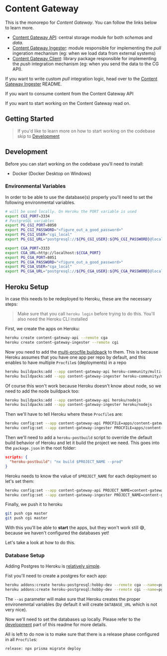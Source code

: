 

# Content Gateway

This is the monorepo for *Content Gateway*. You can follow the links below to learn more.

- [Content Gateway API](/apps/content-gateway-api): central storage module for both *schema*s and *data*.
- [Content Gateway Ingester](/apps/content-gateway-ingester): module responsible for implementing the *pull* ingeration mechanism (eg: when we load data from external systems)
- [Content Gateway Client](/libs/banklessdao/content-gateway-client): library package responsible  for implementing the *push* integration mechanism (eg: when you send the data to the CG API).

If you want to write custom *pull* integration logic, head over to the [Content Gateway Ingester](/apps/content-gateway-ingester) README.

If you want to consume content from the Content Gateway API

If you want to start working on the Content Gateway read on.

## Getting Started

> If you'd like to learn more on how to start working on the codebase skip to [Development](#development)

## Development

Before you can start working on the codebase you'll need to install:

- Docker (Docker Desktop on Windows)


### Environmental Variables

In order to be able to use the database(s) properly you'll need to set the following environmental variables.

```bash
# will be used locally. On Heroku the PORT variable is used
export CGI_PORT=3334
# PostgreSQL variables
export PG_CGI_PORT=8050
export PG_CGI_PASSWORD="<figure_out_a_good_password>"
export PG_CGI_USER="cgi_local"
export PG_CGI_URL="postgresql://${PG_CGI_USER}:${PG_CGI_PASSWORD}@localhost:${PG_CGI_PORT}/${PG_CGI_USER}"

export CGA_PORT=3333
export CGA_URL=http://localhost:${CGA_PORT}
export PG_CGA_PORT=8051
export PG_CGA_PASSWORD="<figure_out_a_good_password>"
export PG_CGA_USER="cga_local"
export PG_CGA_URL="postgresql://${PG_CGA_USER}:${PG_CGA_PASSWORD}@localhost:${PG_CGA_PORT}/${PG_CGA_USER}"
```

## Heroku Setup

In case this needs to be redeployed to Heroku, these are the necessary steps:

> Make sure that you call `heroku login` before trying to do this. You'll also need the Heroku CLI installed

First, we create the apps on Heroku:

```bash
heroku create content-gateway-api --remote cga
heroku create content-gateway-ingester --remote cgi
```

Now you need to add the [multi-procfile buildpack](https://elements.heroku.com/buildpacks/heroku/heroku-buildpack-multi-procfile) to them. This is because Heroku assumes that you have one app per repo by default, and this enables to have multiple `Procfile`s (deployments) in a repo


```bash
heroku buildpacks:add --app content-gateway-api heroku-community/multi-procfile
heroku buildpacks:add --app content-gateway-ingester heroku-community/multi-procfile
```

Of course this won't work because Heroku doesn't know about node, so we need to add the node buildpack too:

```bash
heroku buildpacks:add --app content-gateway-api heroku/nodejs
heroku buildpacks:add --app content-gateway-ingester heroku/nodejs
```

Then we'll have to tell Heroku where these `Procfile`s are:

```bash
heroku config:set --app content-gateway-api PROCFILE=apps/content-gateway-api/Procfile
heroku config:set --app content-gateway-ingester PROCFILE=apps/content-gateway-ingester/Procfile
```

Then we'll need to add a `heroku-postbuild` script to override the default build behavior of Heroku and let it build the project we need. This goes into the `package.json` in the root folder:

```json
scripts: {
  "heroku-postbuild": "nx build $PROJECT_NAME --prod"
}
```

Heroku needs to know the value of `$PROJECT_NAME` for each deployment so let's set them:

```bash
heroku config:set --app content-gateway-api PROJECT_NAME=content-gateway-api
heroku config:set --app content-gateway-ingester PROJECT_NAME=content-gateway-ingester
```

Finally, we push it to heroku

```bash
git push cga master
git push cgi master
```

With this you'll be able to **start** the apps, but they won't work still 😅, because we haven't configured the databases yet!

Let's take a look at how to do this.

### Database Setup

Adding Postgres to Heroku is [relatively simple](https://devcenter.heroku.com/articles/heroku-postgresql).

Fist you'll need to create a postgres for each app:

```bash
heroku addons:create heroku-postgresql:hobby-dev --remote cga --name=pg-cga --as=pg_cga
heroku addons:create heroku-postgresql:hobby-dev --remote cgi --name=pg-cgi --as=pg_cgi
```

The `--as` parameter will make sure that Heroku creates the proper environemntal variables (by default it will create `DATABASE_URL` which is not very nice).

Now we'll need to set the databases up locally. Please refer to the [development](#development) part of this readme for more details.


All is left to do now is to make sure that there is a release phase configured in all `Procfile`s:

```bash
release: npx prisma migrate deploy
```



